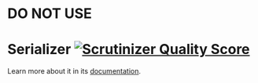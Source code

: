 # DO NOT USE

Serializer [![Scrutinizer Quality Score](https://scrutinizer-ci.com/g/schmittjoh/serializer/badges/quality-score.png?s=189df68e00c75d3fe155bc0da0b53b53709a9895)](https://scrutinizer-ci.com/g/schmittjoh/serializer/)
==========

Learn more about it in its [documentation](http://jmsyst.com/libs/serializer).
